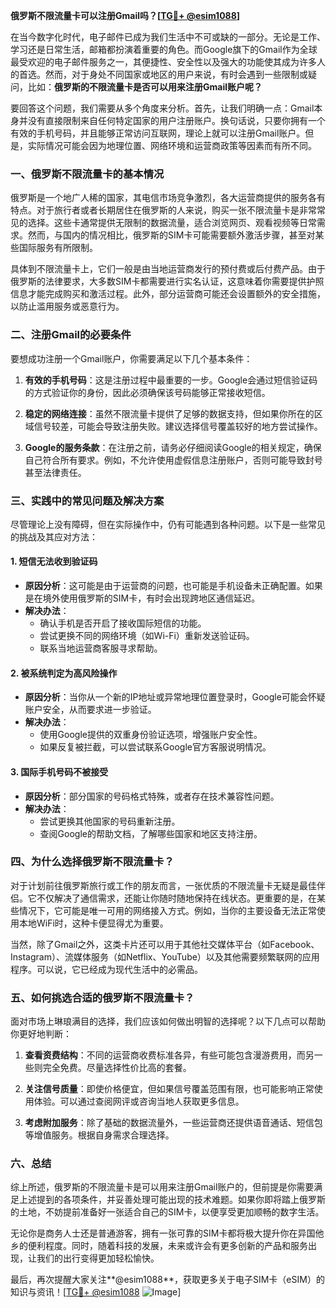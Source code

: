 **俄罗斯不限流量卡可以注册Gmail吗？[[TG💪+ @esim1088](https://t.me/s/esim1088)]**

在当今数字化时代，电子邮件已成为我们生活中不可或缺的一部分。无论是工作、学习还是日常生活，邮箱都扮演着重要的角色。而Google旗下的Gmail作为全球最受欢迎的电子邮件服务之一，其便捷性、安全性以及强大的功能使其成为许多人的首选。然而，对于身处不同国家或地区的用户来说，有时会遇到一些限制或疑问，比如：**俄罗斯的不限流量卡是否可以用来注册Gmail账户呢？**

要回答这个问题，我们需要从多个角度来分析。首先，让我们明确一点：Gmail本身并没有直接限制来自任何特定国家的用户注册账户。换句话说，只要你拥有一个有效的手机号码，并且能够正常访问互联网，理论上就可以注册Gmail账户。但是，实际情况可能会因为地理位置、网络环境和运营商政策等因素而有所不同。

### **一、俄罗斯不限流量卡的基本情况**

俄罗斯是一个地广人稀的国家，其电信市场竞争激烈，各大运营商提供的服务各有特点。对于旅行者或者长期居住在俄罗斯的人来说，购买一张不限流量卡是非常常见的选择。这些卡通常提供无限制的数据流量，适合浏览网页、观看视频等日常需求。然而，与国内的情况相比，俄罗斯的SIM卡可能需要额外激活步骤，甚至对某些国际服务有所限制。

具体到不限流量卡上，它们一般是由当地运营商发行的预付费或后付费产品。由于俄罗斯的法律要求，大多数SIM卡都需要进行实名认证，这意味着你需要提供护照信息才能完成购买和激活过程。此外，部分运营商可能还会设置额外的安全措施，以防止滥用服务或恶意行为。

### **二、注册Gmail的必要条件**

要想成功注册一个Gmail账户，你需要满足以下几个基本条件：

1. **有效的手机号码**：这是注册过程中最重要的一步。Google会通过短信验证码的方式验证你的身份，因此必须确保该号码能够正常接收短信。
   
2. **稳定的网络连接**：虽然不限流量卡提供了足够的数据支持，但如果你所在的区域信号较差，可能会导致注册失败。建议选择信号覆盖较好的地方尝试操作。

3. **Google的服务条款**：在注册之前，请务必仔细阅读Google的相关规定，确保自己符合所有要求。例如，不允许使用虚假信息注册账户，否则可能导致封号甚至法律责任。

### **三、实践中的常见问题及解决方案**

尽管理论上没有障碍，但在实际操作中，仍有可能遇到各种问题。以下是一些常见的挑战及其应对方法：

#### **1. 短信无法收到验证码**
   - **原因分析**：这可能是由于运营商的问题，也可能是手机设备未正确配置。如果是在境外使用俄罗斯的SIM卡，有时会出现跨地区通信延迟。
   - **解决办法**：
     - 确认手机是否开启了接收国际短信的功能。
     - 尝试更换不同的网络环境（如Wi-Fi）重新发送验证码。
     - 联系当地运营商客服寻求帮助。

#### **2. 被系统判定为高风险操作**
   - **原因分析**：当你从一个新的IP地址或异常地理位置登录时，Google可能会怀疑账户安全，从而要求进一步验证。
   - **解决办法**：
     - 使用Google提供的双重身份验证选项，增强账户安全性。
     - 如果反复被拦截，可以尝试联系Google官方客服说明情况。

#### **3. 国际手机号码不被接受**
   - **原因分析**：部分国家的号码格式特殊，或者存在技术兼容性问题。
   - **解决办法**：
     - 尝试更换其他国家的号码重新注册。
     - 查阅Google的帮助文档，了解哪些国家和地区支持注册。

### **四、为什么选择俄罗斯不限流量卡？**

对于计划前往俄罗斯旅行或工作的朋友而言，一张优质的不限流量卡无疑是最佳伴侣。它不仅解决了通信需求，还能让你随时随地保持在线状态。更重要的是，在某些情况下，它可能是唯一可用的网络接入方式。例如，当你的主要设备无法正常使用本地WiFi时，这种卡便显得尤为重要。

当然，除了Gmail之外，这类卡片还可以用于其他社交媒体平台（如Facebook、Instagram）、流媒体服务（如Netflix、YouTube）以及其他需要频繁联网的应用程序。可以说，它已经成为现代生活中的必需品。

### **五、如何挑选合适的俄罗斯不限流量卡？**

面对市场上琳琅满目的选择，我们应该如何做出明智的选择呢？以下几点可以帮助你更好地判断：

1. **查看资费结构**：不同的运营商收费标准各异，有些可能包含漫游费用，而另一些则完全免费。尽量选择性价比高的套餐。
   
2. **关注信号质量**：即使价格便宜，但如果信号覆盖范围有限，也可能影响正常使用体验。可以通过查阅网评或咨询当地人获取更多信息。

3. **考虑附加服务**：除了基础的数据流量外，一些运营商还提供语音通话、短信包等增值服务。根据自身需求合理选择。

### **六、总结**

综上所述，俄罗斯的不限流量卡是可以用来注册Gmail账户的，但前提是你需要满足上述提到的各项条件，并妥善处理可能出现的技术难题。如果你即将踏上俄罗斯的土地，不妨提前准备好一张适合自己的SIM卡，以便享受更加顺畅的数字生活。

无论你是商务人士还是普通游客，拥有一张可靠的SIM卡都将极大提升你在异国他乡的便利程度。同时，随着科技的发展，未来或许会有更多创新的产品和服务出现，让我们的出行变得更加轻松愉快。

最后，再次提醒大家关注**@esim1088**，获取更多关于电子SIM卡（eSIM）的知识与资讯！[[TG💪+ @esim1088](https://t.me/s/esim1088) ![Image](https://i.postimg.cc/4NQfJmqS/Snipaste-2025-05-13-00-14-12.png)]